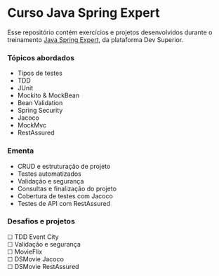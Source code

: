 # Curso Java Spring Expert

Esse repositório contém exercícios e projetos desenvolvidos durante o treinamento [Java Spring Expert](https://devsuperior.com.br/curso-java-spring-expert), da plataforma Dev Superior.</br>


### Tópicos abordados
- Tipos de testes
- TDD
- JUnit
- Mockito & MockBean
- Bean Validation
- Spring Security
- Jacoco
- MockMvc
- RestAssured

### Ementa 

- CRUD e estruturação de projeto
- Testes automatizados
- Validação e segurança
- Consultas e finalização do projeto
- Cobertura de testes com Jacoco
- Testes de API com RestAssured

### Desafios e projetos
☐ TDD Event City</br>
☐ Validação e segurança</br>
☐ MovieFlix</br>
☐ DSMovie Jacoco</br>
☐ DSMovie RestAssured</br>